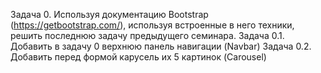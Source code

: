Задача 0.
Используя документацию Bootstrap (https://getbootstrap.com/), используя встроенные в него техники, решить последнюю задачу предыдущего семинара.
Задача 0.1.
Добавить в задачу 0 верхнюю панель навигации (Navbar)
Задача 0.2.
Добавить перед формой карусель их 5 картинок (Carousel)

